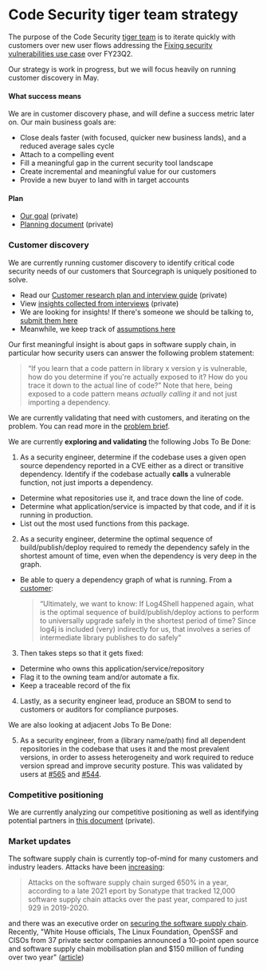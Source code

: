 # Code Security tiger team strategy

The purpose of the Code Security [tiger team](https://en.wikipedia.org/wiki/Tiger_team) is to iterate quickly with customers over new user flows addressing the [Fixing security vulnerabilities use case](../../use-cases/fixing-security-vulnerabilities.md) over FY23Q2.

Our strategy is work in progress, but we will focus heavily on running customer discovery in May.

#### What success means

We are in customer discovery phase, and will define a success metric later on. Our main business goals are:

- Close deals faster (with focused, quicker new business lands), and a reduced average sales cycle
- Attach to a compelling event
- Fill a meaningful gap in the current security tool landscape
- Create incremental and meaningful value for our customers
- Provide a new buyer to land with in target accounts

#### Plan

- [Our goal](https://docs.google.com/document/d/1wh8enIZs8mDEoBs_HiPP4v9SIF2gFuhtMFAhbROe2EI/edit#heading=h.tsga00gx9kb8) (private)
- [Planning document](https://docs.google.com/document/d/1LtdwXVKYTw5VhIdSul_-eLgm-PtM1EOKVMbpdAHFSmk/edit) (private)

### Customer discovery

We are currently running customer discovery to identify critical code security needs of our customers that Sourcegraph is uniquely positioned to solve.

- Read our [Customer research plan and interview guide](https://docs.google.com/document/d/13U8WvuDGHi9G3PJIDVJzge9rb-ApuA3PCiotAlshdCk/edit#) (private)
- View [insights collected from interviews](https://airtable.com/appNsjegbsi2XumCg/tblam1hdUFUSFLzyS/viwTBDtytBqAxoZ40?blocks=hide) (private)
- We are looking for insights! If there's someone we should be talking to, [submit them here](https://airtable.com/shrEbXnkA6pmkTJWL)
- Meanwhile, we keep track of [assumptions here](https://docs.google.com/document/d/1tnPDKvwbQr0yiu2fWRgsJ8H8gvkQ8erlIS17-_MyEIY/edit#)

Our first meaningful insight is about gaps in software supply chain, in particular how security users can answer the following problem statement:

> “If you learn that a code pattern in library x version y is vulnerable, how do you determine if you're actually exposed to it? How do you trace it down to the actual line of code?”
> Note that here, being exposed to a code pattern means _actually calling it_ and not just importing a dependency.

We are currently validating that need with customers, and iterating on the problem. You can read more in the [problem brief](https://docs.google.com/document/d/1vAmdh-N5QABXznKCq7wJr7vYB87FdwNEPDoug90r2Z8/edit#).

We are currently **exploring and validating** the following Jobs To Be Done:

1. As a security engineer, determine if the codebase uses a given open source dependency reported in a CVE either as a direct or transitive dependency. Identify if the codebase actually **calls** a vulnerable function, not just imports a dependency.

- Determine what repositories use it, and trace down the line of code.
- Determine what application/service is impacted by that code, and if it is running in production.
- List out the most used functions from this package.

2. As a security engineer, determine the optimal sequence of build/publish/deploy required to remedy the dependency safely in the shortest amount of time, even when the dependency is very deep in the graph.

- Be able to query a dependency graph of what is running. From a [customer](https://airtable.com/appNsjegbsi2XumCg/tblBc12PKMuKuo40E/viw0rEcIMXmoAQVVF/recaGJm5nzt7bs9lB?blocks=hide):
  > “Ultimately, we want to know: If Log4Shell happened again, what is the optimal sequence of build/publish/deploy actions to perform to universally upgrade safely in the shortest period of time? Since log4j is included (very) indirectly for us, that involves a series of intermediate library publishes to do safely”

3. Then takes steps so that it gets fixed:

- Determine who owns this application/service/repository
- Flag it to the owning team and/or automate a fix.
- Keep a traceable record of the fix

4. Lastly, as a security engineer lead, produce an SBOM to send to customers or auditors for compliance purposes.

We are also looking at adjacent Jobs To Be Done:

5. As a security engineer, from a (library name/path) find all dependent repositories in the codebase that uses it and the most prevalent versions, in order to assess heterogeneity and work required to reduce version spread and improve security posture. This was validated by users at [#565](https://github.com/sourcegraph/accounts/issues/565) and [#544](https://github.com/sourcegraph/accounts/issues/544).

### Competitive positioning

We are currently analyzing our competitive positioning as well as identifying potential partners in [this document](https://docs.google.com/document/d/1FlKYLUuSNLp34yY3F3dNBPeC9icFaoD-pZOILGWrxEI/edit#) (private).

### Market updates

The software supply chain is currently top-of-mind for many customers and industry leaders. Attacks have been [increasing](https://thestack.technology/docker-software-bill-of-materials/?amp):

> Attacks on the software supply chain surged 650% in a year, according to a late 2021 eport by Sonatype that tracked 12,000 software supply chain attacks over the past year, compared to just 929 in 2019-2020.

and there was an executive order on [securing the software supply chain](https://www.whitehouse.gov/briefing-room/presidential-actions/2021/02/24/executive-order-on-americas-supply-chains/). Recently, "White House officials, The Linux Foundation, OpenSSF and CISOs from 37 private sector companies announced a 10-point open source and software supply chain mobilisation plan and $150 million of funding over two year" ([article](https://thestack.technology/10-point-open-source-software-security-mobilization-plan/?amp=1))
